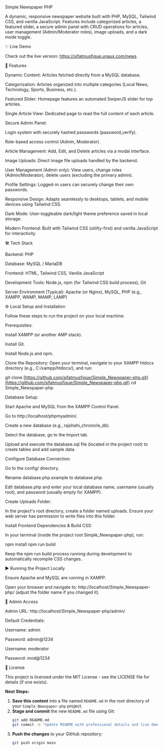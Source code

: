 Simple Newspaper PHP

A dynamic, responsive newspaper website built with PHP, MySQL, Tailwind CSS, and vanilla JavaScript. Features include categorized articles, a featured slider, a secure admin panel with CRUD operations for articles, user management (Admin/Moderator roles), image uploads, and a dark mode toggle.

✨ Live Demo

Check out the live version: https://sifatmusfique.unaux.com/news

🚀 Features

Dynamic Content: Articles fetched directly from a MySQL database.

Categorization: Articles organized into multiple categories (Local News, Technology, Sports, Business, etc.).

Featured Slider: Homepage features an automated SwiperJS slider for top articles.

Single Article View: Dedicated page to read the full content of each article.

Secure Admin Panel:

Login system with securely hashed passwords (password_verify).

Role-based access control (Admin, Moderator).

Article Management: Add, Edit, and Delete articles via a modal interface.

Image Uploads: Direct image file uploads handled by the backend.

User Management (Admin only): View users, change roles (Admin/Moderator), delete users (excluding the primary admin).

Profile Settings: Logged-in users can securely change their own passwords.

Responsive Design: Adapts seamlessly to desktops, tablets, and mobile devices using Tailwind CSS.

Dark Mode: User-toggleable dark/light theme preference saved in local storage.

Modern Frontend: Built with Tailwind CSS (utility-first) and vanilla JavaScript for interactivity.

🛠️ Tech Stack

Backend: PHP

Database: MySQL / MariaDB

Frontend: HTML, Tailwind CSS, Vanilla JavaScript

Development Tools: Node.js, npm (for Tailwind CSS build process), Git

Server Environment (Typical): Apache (or Nginx), MySQL, PHP (e.g., XAMPP, WAMP, MAMP, LAMP)

⚙️ Local Setup and Installation

Follow these steps to run the project on your local machine:

Prerequisites:

Install XAMPP (or another AMP stack).

Install Git.

Install Node.js and npm.

Clone the Repository:
Open your terminal, navigate to your XAMPP htdocs directory (e.g., C:/xampp/htdocs/), and run:

git clone [https://github.com/sifatmusfique/Simple_Newspaper-php.git](https://github.com/sifatmusfique/Simple_Newspaper-php.git)
cd Simple_Newspaper-php


Database Setup:

Start Apache and MySQL from the XAMPP Control Panel.

Go to http://localhost/phpmyadmin/.

Create a new database (e.g., rajshahi_chronicle_db).

Select the database, go to the Import tab.

Upload and execute the database.sql file (located in the project root) to create tables and add sample data.

Configure Database Connection:

Go to the config/ directory.

Rename database.php.example to database.php.

Edit database.php and enter your local database name, username (usually root), and password (usually empty for XAMPP).

Create Uploads Folder:

In the project's root directory, create a folder named uploads. Ensure your web server has permission to write files into this folder.

Install Frontend Dependencies & Build CSS:

In your terminal (inside the project root Simple_Newspaper-php), run:

npm install
npm run build 


Keep the npm run build process running during development to automatically recompile CSS changes.

▶️ Running the Project Locally

Ensure Apache and MySQL are running in XAMPP.

Open your browser and navigate to: http://localhost/Simple_Newspaper-php/ (adjust the folder name if you changed it).

🔑 Admin Access

Admin URL: http://localhost/Simple_Newspaper-php/admin/

Default Credentials:

Username: admin

Password: admin@1234

Username: moderator

Password: mod@1234

📄 License

This project is licensed under the MIT License - see the LICENSE file for details (if one exists).


**Next Steps:**

1.  **Save this content** into a file named `README.md` in the root directory of your `Simple_Newspaper-php` project.
2.  **Stage and commit** the new `README.md` file using Git:
    ```bash
    git add README.md
    git commit -m "Update README with professional details and live demo link"
    ```
3.  **Push the changes** to your GitHub repository:
    ```bash
    git push origin main

